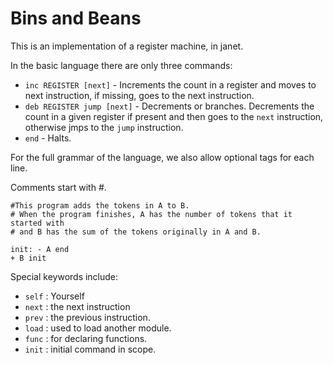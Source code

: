 # Bins and Beans

This is an implementation of a register machine, in janet.

In the basic language there are only three commands:

 - `inc REGISTER [next]` - Increments the count in a register and moves to next
   instruction, if missing, goes to the next instruction.
 - `deb REGISTER jump [next]` - Decrements or branches.  Decrements the count in
   a given register if present and then goes to the `next` instruction,
   otherwise jmps to the `jump` instruction.
 - `end` - Halts.


For the full grammar of the language, we also allow optional tags for each line.

Comments start with #.

```
#This program adds the tokens in A to B. 
# When the program finishes, A has the number of tokens that it started with
# and B has the sum of the tokens originally in A and B.

init: - A end
+ B init
```

Special keywords include:
 - `self` : Yourself
 - `next` : the next instruction
 - `prev` : the previous instruction.
 - `load` : used to load another module.
 - `func` : for declaring functions.
 - `init` : initial command in scope.
